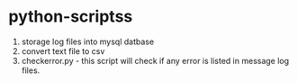 # python-scriptss
1) storage log files into mysql datbase 
2) convert text file to csv 
3) checkerror.py - this script will check if any error is listed in message log files. 


